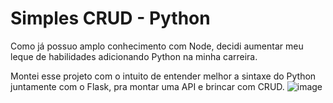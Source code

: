 # Simples CRUD - Python

Como já possuo amplo conhecimento com Node, decidi aumentar meu leque de habilidades adicionando Python na minha carreira. 

Montei esse projeto com o intuito de entender melhor a sintaxe do Python juntamente com o Flask, pra montar uma API e brincar com CRUD.
![image](https://github.com/devIgor1/first-python-crud/assets/88665118/553cec72-9668-41c3-95cd-139bd9343668)
